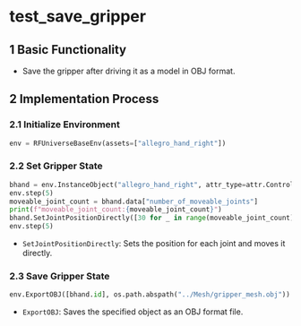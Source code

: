 # test_save_gripper

## 1 Basic Functionality

- Save the gripper after driving it as a model in OBJ format.

## 2 Implementation Process

### 2.1 Initialize Environment

```python
env = RFUniverseBaseEnv(assets=["allegro_hand_right"])
```

### 2.2 Set Gripper State

```python
bhand = env.InstanceObject("allegro_hand_right", attr_type=attr.ControllerAttr)
env.step(5)
moveable_joint_count = bhand.data["number_of_moveable_joints"]
print(f"moveable_joint_count:{moveable_joint_count}")
bhand.SetJointPositionDirectly([30 for _ in range(moveable_joint_count)])
env.step(5)
```

- `SetJointPositionDirectly`: Sets the position for each joint and moves it directly.

### 2.3 Save Gripper State

```python
env.ExportOBJ([bhand.id], os.path.abspath("../Mesh/gripper_mesh.obj"))
```

- `ExportOBJ`: Saves the specified object as an OBJ format file.